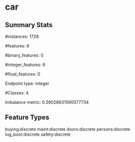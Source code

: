 # car

## Summary Stats

#instances: 1728

#features: 6

  #binary_features: 0

  #integer_features: 6

  #float_features: 0

Endpoint type: integer

#Classes: 4

Imbalance metric: 0.39028831590077734

## Feature Types

 buying:discrete
maint:discrete
doors:discrete
persons:discrete
lug_boot:discrete
safety:discrete

